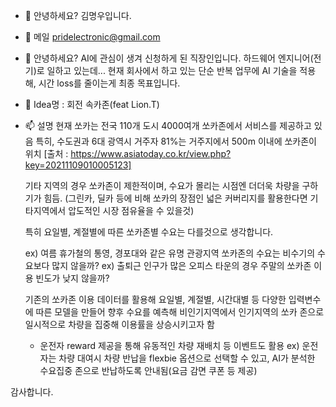 - 👋 안녕하세요? 김명우입니다.

- 👀 메일 pridelectronic@gmail.com

- 🌱 안녕하세요? AI에 관심이 생겨 신청하게 된 직장인입니다. 
  하드웨어 엔지니어(전기)로 일하고 있는데... 
  현재 회사에서 하고 있는 단순 반복 업무에 AI 기술을 적용해, 시간 loss를 줄이는게 최종 목표입니다. 
  
  
- 💞️ Idea명 : 회전 속카존(feat Lion.T)

- 📫 설명
  현재 쏘카는 전국 110개 도시 4000여개 쏘카존에서 서비스를 제공하고 있음
  특히, 수도권과 6대 광역시 거주자 81%는 거주지에서 500m 이내에 쏘카존이 위치 [출처 : https://www.asiatoday.co.kr/view.php?key=20211109010005123] 
  
  기타 지역의 경우 쏘카존이 제한적이며, 수요가 몰리는 시점엔 더더욱 차량을 구하기가 힘듬.
  (그린카, 딜카 등에 비해 쏘카의 장점인 넓은 커버리지를 활용한다면 기타지역에서 압도적인 시장 점유율을 수 있을것)
  
  특히 요일별, 계절별에 따른 쏘카존별 수요는 다를것으로 생각합니다. 
  
    ex) 여름 휴가철의 통영, 경포대와 같은 유명 관광지역 쏘카존의 수요는 비수기의 수요보다 많지 않을까?
    ex) 출퇴근 인구가 많은 오피스 타운의 경우 주말의 쏘카존 이용 빈도가 낮지 않을까? 
  
  기존의 쏘카존 이용 데이터를 활용해 요일별, 계절별, 시간대별 등 다양한 입력변수에 따른 모델을 만들어
  향후 수요를 예측해 비인기지역에서 인기지역의 쏘카 존으로 일시적으로 차량을 집중해 이용률을 상승시키고자 함
    + 운전자 reward 제공을 통해 유동적인 차량 재배치 등 이벤트도 활용
    ex) 운전자는 차량 대여시 차량 반납을 flexbie 옵션으로 선택할 수 있고, AI가 분석한 수요집중 존으로 반납하도록 안내됨(요금 감면 쿠폰 등 제공)


감사합니다. 


